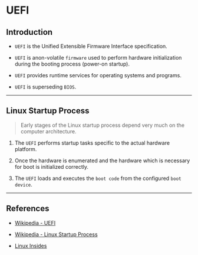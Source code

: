 # UEFI

## Introduction

* `UEFI` is the Unified Extensible Firmware Interface specification.

* `UEFI` is anon-volatile `firmware` used to perform hardware initialization during the booting process (power-on startup).

* `UEFI` provides runtime services for operating systems and programs.

* `UEFI` is superseding `BIOS`.

---

## Linux Startup Process

> Early stages of the Linux startup process depend very much on the computer architecture. 

1. The `UEFI` performs startup tasks specific to the actual hardware platform. 

2. Once the hardware is enumerated and the hardware which is necessary for boot is initialized correctly.

3. The `UEFI` loads and executes the `boot code` from the configured `boot device`.

---

## References

* [Wikipedia - UEFI](https://en.wikipedia.org/wiki/Unified_Extensible_Firmware_Interface)

* [Wikipedia - Linux Startup Process](https://en.wikipedia.org/wiki/Linux_startup_process)

* [Linux Insides](https://github.com/0xAX/linux-insides)
